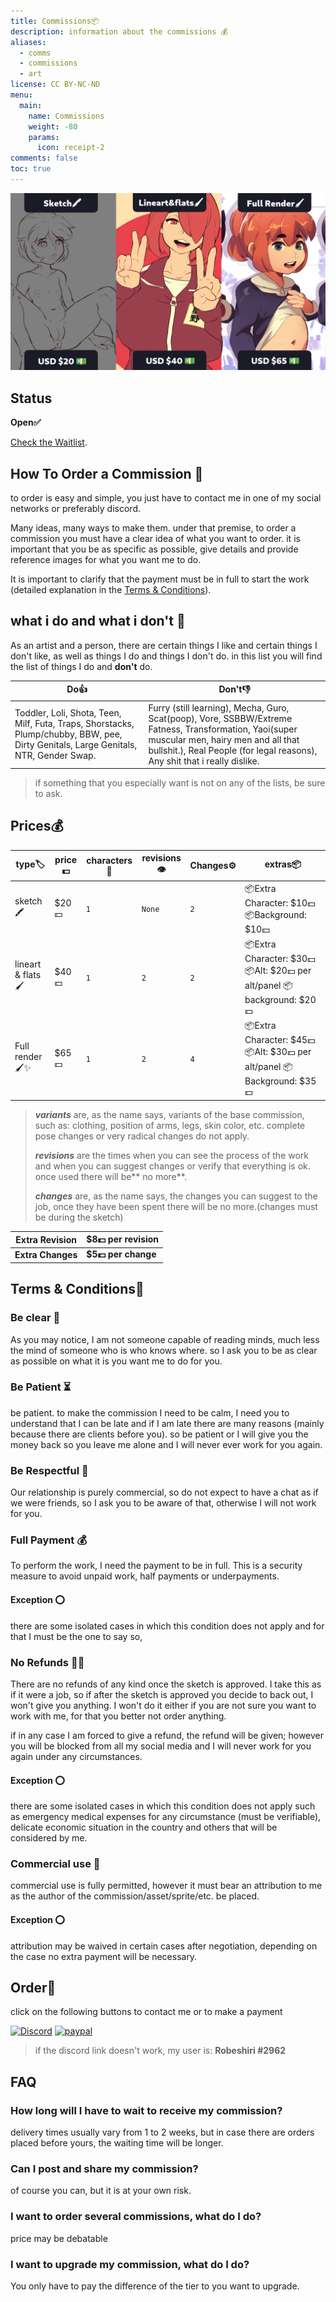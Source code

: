 ```yaml
---
title: Commissions📦
description: information about the commissions 💰
aliases:
  - comms
  - commissions
  - art
license: CC BY-NC-ND
menu:
  main:
    name: Commissions
    weight: -80
    params:
      icon: receipt-2
comments: false
toc: true
---
```


![](commissions.png)

## Status

**Open✅**

[Check the Waitlist](/waitlist/).

## How To Order a Commission 📝

to order is easy and simple, you just have to contact me in one of my social networks or preferably discord.

Many ideas, many ways to make them. 
under that premise, to order a commission you must have a clear idea of what you want to order.
it is important that you be as specific as possible, give details and provide reference images for what you want me to do.

It is important to clarify that the payment must be in full to start the work (detailed explanation in the 
[Terms & Conditions](/commissions/#terms--conditions)).

## what i do and what i don't 📜

As an artist and a person, there are certain things I like and certain things I don't like, as well as things I do and things I don't do.
in this list you will find the list of things I do and **don't** do.

| **Do👍**                                                                                                                                | **Don't👎**                                                                                                                                                                                                                  |
| --------------------------------------------------------------------------------------------------------------------------------------- | ---------------------------------------------------------------------------------------------------------------------------------------------------------------------------------------------------------------------------- |
| Toddler, Loli, Shota, Teen, Milf,  Futa, Traps, Shorstacks, Plump/chubby,  BBW, pee, Dirty Genitals, Large Genitals,  NTR, Gender Swap. | Furry (still learning), Mecha, Guro, Scat(poop), Vore, SSBBW/Extreme Fatness, Transformation,  Yaoi(super muscular men,  hairy men and all that bullshit.), Real People (for legal reasons), Any shit that i really dislike. |

> if something that you especially want is not on any of the lists, be sure to ask.

## Prices💰

| type🏷              | price💵 | characters 👫 | revisions👁 | **Changes⚙** | extras📦                                                                |
| ------------------- | ------- | ------------- | ----------- | ------------ | ----------------------------------------------------------------------- |
| sketch🖍            | $20💵   | `1`           | `None`      | `2`          | 📦Extra Character: $10💵 📦Background: $10💵                            |
| lineart & flats  🖌 | $40💵   | `1`           | `2`         | `2`          | 📦Extra Character: $30💵 📦Alt: $20💵 per alt/panel 📦background: $20💵 |
| Full render🖌✨      | $65💵   | `1`           | `2`         | `4`          | 📦Extra Character: $45💵 📦Alt: $30💵 per alt/panel 📦Background: $35💵 |

> ***variants*** are, as the name says, variants of the base commission, such as: clothing, position of arms, legs, skin color, etc. 
> complete pose changes or very radical changes do not apply.
> 
> ***revisions*** are the times when you can see the process of the work and when you can suggest changes or verify that everything is ok. once used there will be** no more**.
> 
> ***changes*** are, as the name says, the changes you can suggest to the job, once they have been spent there will be no more.(changes must be during the sketch)

| **Extra Revision** | $8💵 per revision   |
| ------------------ | ------------------- |
| **Extra Changes**  | **$5💵 per change** |

## Terms & Conditions📜

### Be clear 📖

As you may notice, I am not someone capable of reading minds, much less the mind of someone who is who knows where.
so I ask you to be as clear as possible on what it is you want me to do for you.

### Be Patient ⏳

be patient.
to make the commission I need to be calm, I need you to understand that I can be late and if I am late there are many reasons (mainly because there are clients before you). so be patient or I will give you the money back so you leave me alone and I will never ever work for you again.

### Be Respectful 🤗

Our relationship is purely commercial, so do not expect to have a chat as if we were friends, so I ask you to be aware of that, otherwise I will not work for you.

### Full Payment 💰

To perform the work, I need the payment to be in full. This is a security measure to avoid unpaid work, half payments or underpayments.

#### Exception ⭕

there are some isolated cases in which this condition does not apply and for that I must be the one to say so,

### No Refunds 🙅💸

There are no refunds of any kind once the sketch is approved. I take this as if it were a job, so if after the sketch is approved you decide to back out, I won't give you anything. I won't do it either if you are not sure you want to work with me, for that you better not order anything.

if in any case I am forced to give a refund, the refund will be given; however you will be blocked from all my social media and I will never work for you again under any circumstances.

#### Exception ⭕

there are some isolated cases in which this condition does not apply such as emergency medical expenses for any circumstance (must be verifiable), delicate economic situation in the country and others that will be considered by me.

### Commercial use 📜

commercial use is fully permitted, however it must bear an attribution to me as the author of the commission/asset/sprite/etc. be placed.

#### Exception ⭕

attribution may be waived in certain cases after negotiation, depending on the case no extra payment will be necessary.

## Order📝

click on the following buttons to contact me or to make a payment

[![Discord](https://skillicons.dev/icons?i=discord)](https://discordapp.com/users/842037750479847445/)
[![paypal](https://user-images.githubusercontent.com/88680048/165672202-b582fb0b-908a-40db-8930-234fd48953a0.svg)](https://paypal.me/RoartRjsc)

> if the discord link doesn't work, my user is: **Robeshiri #2962**

## FAQ

### How long will I have to wait to receive my commission?

delivery times usually vary from 1 to 2 weeks, but in case there are orders placed before yours, the waiting time will be longer.

### Can I post and share my commission?

of course you can, but it is at your own risk.

### I want to order several commissions, what do I do?

price may be debatable

### I want to upgrade my commission, what do I do?

You only have to pay the difference of the tier to you want to upgrade.